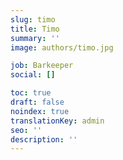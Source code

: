 ```yaml
---
slug: timo
title: Timo
summary: ''
image: authors/timo.jpg

job: Barkeeper
social: []

toc: true
draft: false
noindex: true
translationKey: admin
seo: ''
description: ''
---
```

